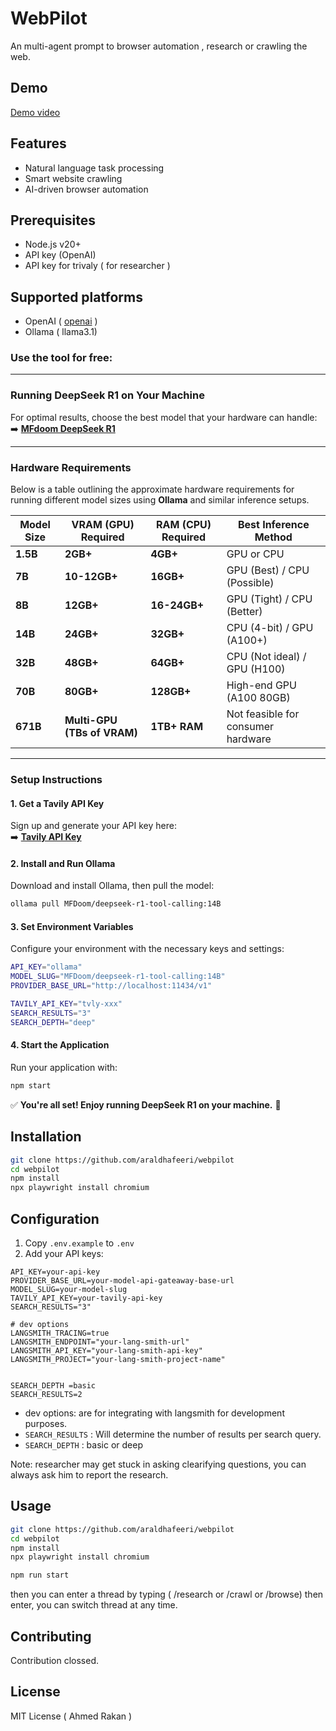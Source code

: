 # WebPilot

An multi-agent prompt to browser automation , research or crawling the web.

## Demo

<a href="https://www.youtube.com/embed/iS45GgGmSZA?si=P_QXYnswkKbRJ5qI"> Demo video </a>

## Features

- Natural language task processing
- Smart website crawling
- AI-driven browser automation

## Prerequisites

- Node.js v20+
- API key (OpenAI)
- API key for trivaly ( for researcher )

## Supported platforms

- OpenAI ( <a href="openai.com" >openai</a> )
- Ollama ( llama3.1)

### Use the tool for free:

---

### **Running DeepSeek R1 on Your Machine**

For optimal results, choose the best model that your hardware can handle:  
➡️ **[MFdoom DeepSeek R1](https://ollama.com/MFDoom/deepseek-r1-tool-calling)**

---

### **Hardware Requirements**

Below is a table outlining the approximate hardware requirements for running different model sizes using **Ollama** and similar inference setups.

| Model Size | VRAM (GPU) Required         | RAM (CPU) Required | Best Inference Method              |
| ---------- | --------------------------- | ------------------ | ---------------------------------- |
| **1.5B**   | **2GB+**                    | **4GB+**           | GPU or CPU                         |
| **7B**     | **10-12GB+**                | **16GB+**          | GPU (Best) / CPU (Possible)        |
| **8B**     | **12GB+**                   | **16-24GB+**       | GPU (Tight) / CPU (Better)         |
| **14B**    | **24GB+**                   | **32GB+**          | CPU (4-bit) / GPU (A100+)          |
| **32B**    | **48GB+**                   | **64GB+**          | CPU (Not ideal) / GPU (H100)       |
| **70B**    | **80GB+**                   | **128GB+**         | High-end GPU (A100 80GB)           |
| **671B**   | **Multi-GPU (TBs of VRAM)** | **1TB+ RAM**       | Not feasible for consumer hardware |

---

### **Setup Instructions**

#### **1. Get a Tavily API Key**

Sign up and generate your API key here:  
➡️ **[Tavily API Key](https://app.tavily.com/home)**

#### **2. Install and Run Ollama**

Download and install Ollama, then pull the model:

```sh
ollama pull MFDoom/deepseek-r1-tool-calling:14B
```

#### **3. Set Environment Variables**

Configure your environment with the necessary keys and settings:

```sh
API_KEY="ollama"
MODEL_SLUG="MFDoom/deepseek-r1-tool-calling:14B"
PROVIDER_BASE_URL="http://localhost:11434/v1"

TAVILY_API_KEY="tvly-xxx"
SEARCH_RESULTS="3"
SEARCH_DEPTH="deep"
```

#### **4. Start the Application**

Run your application with:

```sh
npm start
```

✅ **You're all set! Enjoy running DeepSeek R1 on your machine.** 🚀

## Installation

```bash
git clone https://github.com/araldhafeeri/webpilot
cd webpilot
npm install
npx playwright install chromium
```

## Configuration

1. Copy `.env.example` to `.env`
2. Add your API keys:

```env
API_KEY=your-api-key
PROVIDER_BASE_URL=your-model-api-gateaway-base-url
MODEL_SLUG=your-model-slug
TAVILY_API_KEY=your-tavily-api-key
SEARCH_RESULTS="3"

# dev options
LANGSMITH_TRACING=true
LANGSMITH_ENDPOINT="your-lang-smith-url"
LANGSMITH_API_KEY="your-lang-smith-api-key"
LANGSMITH_PROJECT="your-lang-smith-project-name"


SEARCH_DEPTH =basic
SEARCH_RESULTS=2
```

- dev options: are for integrating with langsmith for development purposes.
- `SEARCH_RESULTS` : Will determine the number of results per search query.
- `SEARCH_DEPTH` : basic or deep

Note: researcher may get stuck in asking clearifying questions, you can always ask him to report the research.

## Usage

```bash
git clone https://github.com/araldhafeeri/webpilot
cd webpilot
npm install
npx playwright install chromium
```

```bash
npm run start
```

then you can enter a thread by typing ( /research or /crawl or /browse) then enter, you can switch thread at any time.

## Contributing

Contribution clossed.

## License

MIT License ( Ahmed Rakan )
